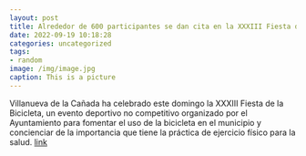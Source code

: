 ```yaml
---
layout: post
title: Alrededor de 600 participantes se dan cita en la XXXIII Fiesta de la Bicicleta
date: 2022-09-19 10:18:28
categories: uncategorized
tags:
- random
image: /img/image.jpg
caption: This is a picture
---
```

Villanueva de la Cañada ha celebrado este domingo la XXXIII Fiesta de la Bicicleta, un evento deportivo no competitivo organizado por el Ayuntamiento para fomentar el uso de la bicicleta en el municipio y concienciar de la importancia que tiene la práctica de ejercicio físico para la salud.   [link](https://www.ayto-villacanada.es/tu-ayuntamiento/alrededor-de-600-participantes-se-dan-cita-en-la-xxxiii-fiesta-de-la-bicicleta/)
